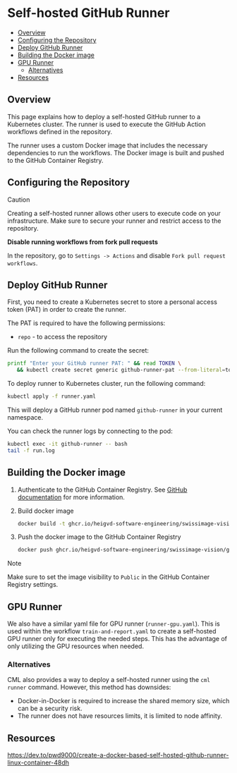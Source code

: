 # Self-hosted GitHub Runner

- [Overview](#overview)
- [Configuring the Repository](#configuring-the-repository)
- [Deploy GitHub Runner](#deploy-github-runner)
- [Building the Docker image](#building-the-docker-image)
- [GPU Runner](#gpu-runner)
  - [Alternatives](#alternatives)
- [Resources](#resources)

## Overview

This page explains how to deploy a self-hosted GitHub runner to a Kubernetes cluster. The runner is used to execute the GitHub Action workflows defined in the repository.

The runner uses a custom Docker image that includes the necessary dependencies to run the workflows. The Docker image is built and pushed to the GitHub Container Registry.

## Configuring the Repository

> [!CAUTION]
> Creating a self-hosted runner allows other users to execute code on your infrastructure. Make sure to secure your runner and restrict access to the repository.


**Disable running workflows from fork pull requests**

In the repository, go to `Settings -> Actions` and disable `Fork pull request workflows`.


## Deploy GitHub Runner

First, you need to create a Kubernetes secret to store a personal access token (PAT) in order to create the runner.

The PAT is required to have the following permissions:

- `repo` - to access the repository

Run the following command to create the secret:

```bash
printf "Enter your GitHub runner PAT: " && read TOKEN \
   && kubectl create secret generic github-runner-pat --from-literal=token=$TOKEN
```

To deploy runner to Kubernetes cluster, run the following command:

```bash
kubectl apply -f runner.yaml
```

This will deploy a GitHub runner pod named `github-runner` in your current namespace.

You can check the runner logs by connecting to the pod:

```bash
kubectl exec -it github-runner -- bash
tail -f run.log
```

## Building the Docker image

1. Authenticate to the GitHub Container Registry. See [GitHub documentation](https://docs.github.com/en/packages/working-with-a-github-packages-registry/working-with-the-container-registry) for more information.

2. Build docker image

   ```bash
   docker build -t ghcr.io/heigvd-software-engineering/swissimage-vision/github-runner:latest .
   ```

3. Push the docker image to the GitHub Container Registry

   ```bash
   docker push ghcr.io/heigvd-software-engineering/swissimage-vision/github-runner:latest
   ```

> [!NOTE]
> Make sure to set the image visibility to `Public` in the GitHub Container Registry settings.

## GPU Runner

We also have a similar yaml file for GPU runner (`runner-gpu.yaml`). This is used within the workflow `train-and-report.yaml` to create a self-hosted GPU runner only for executing the needed steps. This has the advantage of only utilizing the GPU resources when needed.

### Alternatives

CML also provides a way to deploy a self-hosted runner using the `cml runner` command. However, this method has downsides:
- Docker-in-Docker is required to increase the shared memory size, which can be a security risk.
- The runner does not have resources limits, it is limited to node affinity.

## Resources

https://dev.to/pwd9000/create-a-docker-based-self-hosted-github-runner-linux-container-48dh
